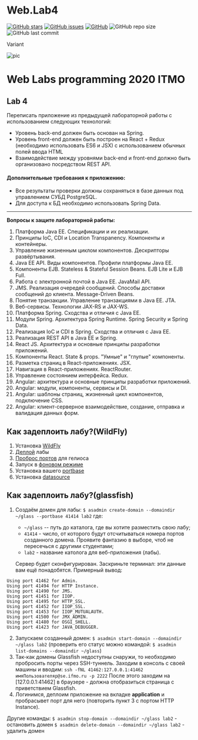# Web.Lab4

[![GitHub stars][stars-shield]][stars-url]
[![GitHub issues][issues-shield]][issues-url]
[![GitHub][license-shield]][license-url]
![GitHub repo size](https://img.shields.io/github/repo-size/KirillShakhov/Web.Lab4)
![GitHub last commit](https://img.shields.io/github/last-commit/KirillShakhov/Web.Lab4)

Variant

![pic](https://github.com/KirillShakhov/Web.Lab4/blob/main/img/pic.jpeg)

# Web Labs programming 2020 ITMO

## Lab 4
Переписать приложение из предыдущей лабораторной работы с использованием следующих технологий:

* Уровень back-end должен быть основан на Spring.
* Уровень front-end должен быть построен на React + Redux (необходимо использовать ES6 и JSX) с использованием обычных полей ввода HTML
* Взаимодействие между уровнями back-end и front-end должно быть организовано посредством REST API.


#### Дополнительные требования к приложению:

* Все результаты проверки должны сохраняться в базе данных под управлением СУБД PostgreSQL.
* Для доступа к БД необходимо использовать Spring Data.

____
**Вопросы к защите лабораторной работы:**
1. Платформа Java EE. Спецификации и их реализации.
1. Принципы IoC, CDI и Location Transpanency. Компоненты и контейнеры.
1. Управление жизненным циклом компонентов. Дескрипторы развёртывания.
1. Java EE API. Виды компонентов. Профили платформы Java EE.
1. Компоненты EJB. Stateless & Stateful Session Beans. EJB Lite и EJB Full.
1. Работа с электронной почтой в Java EE. JavaMail API.
1. JMS. Реализация очередей сообщений. Способы доставки сообщений до клиента. Message-Driven Beans.
1. Понятие транзакции. Управление транзакциями в Java EE. JTA.
1. Веб-сервисы. Технологии JAX-RS и JAX-WS.
1. Платформа Spring. Сходства и отличия с Java EE.
1. Модули Spring. Архитектура Spring Runtime. Spring Security и Spring Data.
1. Реализация IoC и CDI в Spring. Сходства и отличия с Java EE.
1. Реализация REST API в Java EE и Spring.
1. React JS. Архитектура и основные принципы разработки приложений.
1. Компоненты React. State & props. "Умные" и "глупые" компоненты.
1. Разметка страниц в React-приложениях. JSX.
1. Навигация в React-приложениях. ReactRouter.
1. Управление состоянием интерфейса. Redux.
1. Angular: архитектура и основные принципы разработки приложений.
1. Angular: модули, компоненты, сервисы и DI.
1. Angular: шаблоны страниц, жизненный цикл компонентов, подключение CSS.
1. Angular: клиент-серверное взаимодействие, создание, отправка и валидация данных форм.



## Как задеплоить лабу?(WildFly)

1. Установка [WildFly](https://github.com/KirillShakhov/Web.Lab2/blob/main/guides/install-wildfly.md#установка-wildfly-на-helios)
1. [Деплой](https://github.com/KirillShakhov/Web.Lab2/blob/main/guides/install-wildfly.md#deployment) лабы
1. [Проброс портов](https://github.com/KirillShakhov/Web.Lab2/blob/main/guides/install-wildfly.md#проброс-портов) для гелиоса
1. Запуск в [фоновом режиме](https://github.com/KirillShakhov/Web.Lab2/blob/main/guides/install-wildfly.md#запуск-в-фоне)
1. Установка вашего [portbase](https://github.com/KirillShakhov/Web.Lab2/blob/main/guides/install-wildfly.md#установка-portbase)
1. Установка [datasource](https://github.com/KirillShakhov/Web.Lab2/blob/main/guides/set-wildfly-datasource.md)


## Как задеплоить лабу?(glassfish)

1. Создаём домен для лабы:
`$ asadmin create-domain --domaindir ~/glass --portbase 41414 lab2`
где:
    * `~/glass` -- путь до каталога, где вы хотите разместить свою лабу;
    * `41414` - число, от которого будут отсчитываться номера портов созданного домена. Проявите фантазию в выборе, чтоб не пересечься с другими студентами;
    * `lab2` - название католога для веб-приложения (лабы).

    Сервер будет сконфигурирован. Заскриньте терминал: эти данные вам ещё понадобятся. Примерный вывод:
```
Using port 41462 for Admin.
Using port 41494 for HTTP Instance.
Using port 41490 for JMS.
Using port 41451 for IIOP.
Using port 41495 for HTTP_SSL.
Using port 41452 for IIOP_SSL.
Using port 41453 for IIOP_MUTUALAUTH.
Using port 41500 for JMX_ADMIN.
Using port 41480 for OSGI_SHELL.
Using port 41423 for JAVA_DEBUGGER.
```
2. Запускаем созданный домен:
`$ asadmin start-domain --domaindir ~/glass lab2`
(проверить его статус можно командой: `$ asadmin list-domains --domaindir ~/glass`)
3. Так-как домены Glassfish недоступны снаружи, то необходимо пробросить порты через SSH-туннель. Заходим в консоль с своей машины и вводим:
`ssh -fNL 41462:127.0.0.1:41462 имяПользователяр@se.ifmo.ru -p 2222`
После этого заходим на [127.0.0.1:41462] в браузере - должна отобразиться страница с приветствием Glassfish.
4. Логинимся, деплоим приложение на вкладке **application** и пробрасывет порт для него (повторить пункт 3 с портом HTTP Instance).

Другие команды:
`$ asadmin stop-domain --domaindir ~/glass lab2` - остановить домен
`$ asadmin delete-domain --domaindir ~/glass lab2` - удалить домен

[stars-shield]: https://img.shields.io/github/stars/KirillShakhov/Web.Lab4?style=social
[stars-url]: https://github.com/KirillShakhov/Web.Lab4/stargazers
[issues-shield]: https://img.shields.io/github/issues/KirillShakhov/Web.Lab4
[issues-url]: https://github.com/KirillShakhov/Web.Lab4/issues
[license-shield]: https://img.shields.io/github/license/KirillShakhov/Web.Lab4
[license-url]: https://github.com/KirillShakhov/Web.Lab4/blob/master/LICENSE

